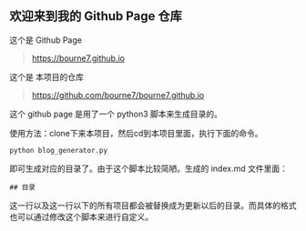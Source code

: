 ## 欢迎来到我的 Github Page 仓库

这个是 Github Page
> https://bourne7.github.io

这个是 本项目的仓库
> https://github.com/bourne7/bourne7.github.io

这个 github page 是用了一个 python3 脚本来生成目录的。

使用方法：clone下来本项目，然后cd到本项目里面，执行下面的命令。
```
python blog_generator.py
```

即可生成对应的目录了。由于这个脚本比较简陋。生成的 index.md 文件里面：
```
## 目录
```
这一行以及这一行以下的所有项目都会被替换成为更新以后的目录。而具体的格式也可以通过修改这个脚本来进行自定义。